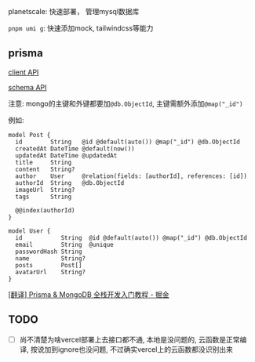 planetscale: 快速部署， 管理mysql数据库

`pnpm umi g`: 快速添加mock, tailwindcss等能力

## prisma

[client API](https://www.prisma.io/docs/reference/api-reference/prisma-client-reference)

[schema API](https://www.prisma.io/docs/reference/api-reference/prisma-schema-reference)

注意: mongo的主键和外键都要加`@db.ObjectId`, 主键需额外添加`@map("_id")`

例如:

```prisma
model Post {
  id        String   @id @default(auto()) @map("_id") @db.ObjectId
  createdAt DateTime @default(now())
  updatedAt DateTime @updatedAt
  title     String
  content   String?
  author    User     @relation(fields: [authorId], references: [id])
  authorId  String   @db.ObjectId
  imageUrl  String?
  tags      String

  @@index(authorId)
}

model User {
  id           String  @id @default(auto()) @map("_id") @db.ObjectId
  email        String  @unique
  passwordHash String
  name         String?
  posts        Post[]
  avatarUrl    String?
}
```

[[翻译] Prisma & MongoDB 全栈开发入门教程 - 掘金](https://juejin.cn/post/7109714480791027748#heading-9)

## TODO

- [ ] 尚不清楚为啥vercel部署上去接口都不通, 本地是没问题的, 云函数是正常编译, 按说加到ignore也没问题, 不过确实vercel上的云函数都没识别出来